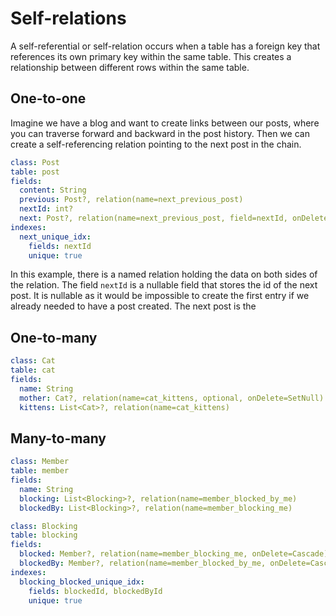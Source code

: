 # Self-relations

A self-referential or self-relation occurs when a table has a foreign key that references its own primary key within the same table. This creates a relationship between different rows within the same table.

## One-to-one

Imagine we have a blog and want to create links between our posts, where you can traverse forward and backward in the post history. Then we can create a self-referencing relation pointing to the next post in the chain. 

```yaml
class: Post
table: post
fields:
  content: String
  previous: Post?, relation(name=next_previous_post)
  nextId: int?
  next: Post?, relation(name=next_previous_post, field=nextId, onDelete=SetNull)
indexes:
  next_unique_idx:
    fields: nextId
    unique: true
```

In this example, there is a named relation holding the data on both sides of the relation. The field `nextId` is a nullable field that stores the id of the next post. It is nullable as it would be impossible to create the first entry if we already needed to have a post created. The next post is the 

## One-to-many

```yaml
class: Cat
table: cat
fields:
  name: String
  mother: Cat?, relation(name=cat_kittens, optional, onDelete=SetNull)
  kittens: List<Cat>?, relation(name=cat_kittens)
```

## Many-to-many


```yaml
class: Member
table: member
fields:
  name: String
  blocking: List<Blocking>?, relation(name=member_blocked_by_me)
  blockedBy: List<Blocking>?, relation(name=member_blocking_me)
```

```yaml
class: Blocking
table: blocking
fields:
  blocked: Member?, relation(name=member_blocking_me, onDelete=Cascade)
  blockedBy: Member?, relation(name=member_blocked_by_me, onDelete=Cascade)
indexes:
  blocking_blocked_unique_idx:
    fields: blockedId, blockedById
    unique: true
```
